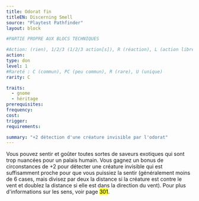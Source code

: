 ```yaml
---
title: Odorat fin
titleEN: Discerning Smell
source: "Playtest Pathfinder"
layout: block

#PARTIE PROPRE AUX BLOCS TECHNIQUES

#Action: (rien), 1/2/3 (1/2/3 action[s]), R (réaction), L (action libre)
action: 
type: don
level: 1
#Rareté : C (commun), PC (peu commun), R (rare), U (unique)
rarity: C

traits:
  - gnome
  - héritage
prerequisites: 
frequency:
cost:
trigger:
requirements:

summary: "+2 détection d'une créature invisible par l'odorat"
---
```


Vous pouvez sentir et goûter toutes sortes de saveurs exotiques qui sont trop nuancées pour un palais humain. Vous gagnez un bonus de circonstances de +2 pour détecter une créature invisible qui est suffisamment proche pour que vous puissiez la sentir (généralement moins de 6 cases, mais divisez par deux la distance si la créature est contre le vent et doublez la distance si elle est dans la direction du vent). Pour plus d'informations sur les sens, voir page <mark>301</mark>.